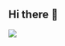 ## Hi there 👋
[<img src="https://img.shields.io/badge/Android-3DDC84?style=flat-square&logo=Android&logoColor=white"/>](https://img.shields.io/badge/Java-007396?style=flat-square&logo=Java&logoColor=white)
<!--
**imhungry2/imhungry2** is a ✨ _special_ ✨ repository because its `README.md` (this file) appears on your GitHub profile.

Here are some ideas to get you started:

- 🔭 I’m currently working on ...
- 🌱 I’m currently learning ...
- 👯 I’m looking to collaborate on ...
- 🤔 I’m looking for help with ...
- 💬 Ask me about ...
- 📫 How to reach me: ...
- 😄 Pronouns: ...
- ⚡ Fun fact: ...
-->
